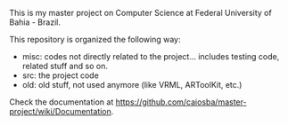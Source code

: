 This is my master project on Computer Science at Federal University of Bahia - Brazil.

This repository is organized the following way:

* misc: codes not directly related to the project... includes testing code, related stuff and so on.
* src: the project code
* old: old stuff, not used anymore (like VRML, ARToolKit, etc.)

Check the documentation at https://github.com/caiosba/master-project/wiki/Documentation.
